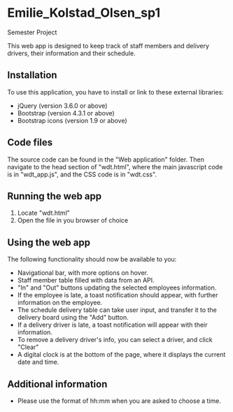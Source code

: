 # Emilie_Kolstad_Olsen_sp1

Semester Project

This web app is designed to keep track of staff members and delivery drivers, their information and their schedule.

## Installation

To use this application, you have to install or link to these external libraries:

- jQuery (version 3.6.0 or above)
- Bootstrap (version 4.3.1 or above)
- Bootstrap icons (version 1.9 or above)

## Code files

The source code can be found in the "Web application" folder.
Then navigate to the head section of "wdt.html", where the main javascript code is in "wdt_app.js", and the CSS code is in "wdt.css".

## Running the web app

1. Locate "wdt.html"
2. Open the file in you browser of choice

## Using the web app

The following functionality should now be available to you:

- Navigational bar, with more options on hover.
- Staff member table filled with data from an API.
- "In" and "Out" buttons updating the selected employees information.
- If the employee is late, a toast notification should appear, with further information on the employee.
- The schedule delivery table can take user input, and transfer it to the delivery board using the "Add" button.
- If a delivery driver is late, a toast notification will appear with their information.
- To remove a delivery driver's info, you can select a driver, and click "Clear"
- A digital clock is at the bottom of the page, where it displays the current date and time.

## Additional information

- Please use the format of hh:mm when you are asked to choose a time.
